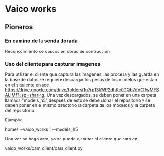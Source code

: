 # Vaico works
## Pioneros
### En camino de la senda dorada

Reconocimiento de cascos en obras de contrucción

### Uso del cliente para capturar imagenes

Para utilizar el cliente que captura las imagenes, las procesa y las guarda en la base de datos se requiere descargar los pesos de los modelos que estan en el siguiente enlace https://drive.google.com/drive/folders/1g7rp13kWP2dhKc0GQb7dVORwMFSALiMf?usp=sharing. Una vez descargados, se deben poner en una carpeta llamada "models_h5",despues de esto se debe clonar el repositorio y se deben poner en el mismo directorio la carpeta de los modelos y la carpeta del repositorio:

Ejemplo:

home/
--vaico_works
|
--models_h5

Una vez se haga esto, ya se puede ejecutar el cliente que esta en:

vaico_works/cam_client/cam_client.py
